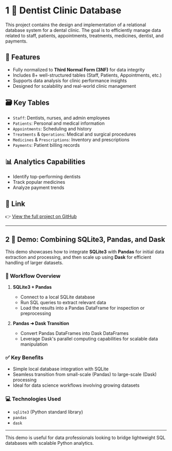 # 1 🦷 Dentist Clinic Database

This project contains the design and implementation of a relational database system for a dental clinic. The goal is to efficiently manage data related to staff, patients, appointments, treatments, medicines, dentist, and payments.

## 🚀 Features

- Fully normalized to **Third Normal Form (3NF)** for data integrity
- Includes 8+ well-structured tables (Staff, Patients, Appointments, etc.)
- Supports data analysis for clinic performance insights
- Designed for scalability and real-world clinic management

## 🗃️ Key Tables

- `Staff`: Dentists, nurses, and admin employees
- `Patients`: Personal and medical information
- `Appointments`: Scheduling and history
- `Treatments` & `Operations`: Medical and surgical procedures
- `Medicines` & `Prescriptions`: Inventory and prescriptions
- `Payments`: Patient billing records

## 📊 Analytics Capabilities

- Identify top-performing dentists
- Track popular medicines
- Analyze payment trends

## 🔗 Link

👉 [View the full project on GitHub](https://github.com/TimotheeNkwar/Database-Systems/blob/main/DataBase_Project/Dentist_Clinic_DB_Project.ipynb)

---



## 2 🧪 Demo: Combining SQLite3, Pandas, and Dask

This demo showcases how to integrate **SQLite3** with **Pandas** for initial data extraction and processing, and then scale up using **Dask** for efficient handling of larger datasets.

### 🔄 Workflow Overview

1. **SQLite3 + Pandas**  
   - Connect to a local SQLite database  
   - Run SQL queries to extract relevant data  
   - Load the results into a Pandas DataFrame for inspection or preprocessing

2. **Pandas ➜ Dask Transition**  
   - Convert Pandas DataFrames into Dask DataFrames  
   - Leverage Dask's parallel computing capabilities for scalable data manipulation

### ✅ Key Benefits

- Simple local database integration with SQLite
- Seamless transition from small-scale (Pandas) to large-scale (Dask) processing
- Ideal for data science workflows involving growing datasets

### 💻 Technologies Used

- `sqlite3` (Python standard library)
- `pandas`
- `dask`

---

This demo is useful for data professionals looking to bridge lightweight SQL databases with scalable Python analytics.
